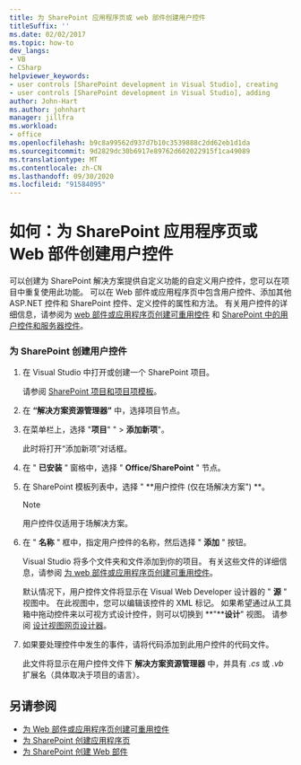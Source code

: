 ```yaml
---
title: 为 SharePoint 应用程序页或 web 部件创建用户控件
titleSuffix: ''
ms.date: 02/02/2017
ms.topic: how-to
dev_langs:
- VB
- CSharp
helpviewer_keywords:
- user controls [SharePoint development in Visual Studio], creating
- user controls [SharePoint development in Visual Studio], adding
author: John-Hart
ms.author: johnhart
manager: jillfra
ms.workload:
- office
ms.openlocfilehash: b9c8a99562d937d7b10c3539888c2dd62eb1d1da
ms.sourcegitcommit: 9d2829dc30b6917e89762d602022915f1ca49089
ms.translationtype: MT
ms.contentlocale: zh-CN
ms.lasthandoff: 09/30/2020
ms.locfileid: "91584095"
---
```

# <a name="how-to-create-a-user-control-for-a-sharepoint-application-page-or-web-part"></a>如何：为 SharePoint 应用程序页或 Web 部件创建用户控件
  可以创建为 SharePoint 解决方案提供自定义功能的自定义用户控件，您可以在项目中重复使用此功能。 可以在 Web 部件或应用程序页中包含用户控件、添加其他 ASP.NET 控件和 SharePoint 控件、定义控件的属性和方法。 有关用户控件的详细信息，请参阅为 [web 部件或应用程序页创建可重用控件](../sharepoint/creating-reusable-controls-for-web-parts-or-application-pages.md) 和 [SharePoint 中的用户控件和服务器控件](https://blogs.msdn.microsoft.com/kaevans/2011/04/28/user-controls-and-server-controls-in-sharepoint/)。

### <a name="to-create-a-user-control-for-sharepoint"></a>为 SharePoint 创建用户控件

1. 在 Visual Studio 中打开或创建一个 SharePoint 项目。

     请参阅 [SharePoint 项目和项目项模板](../sharepoint/sharepoint-project-and-project-item-templates.md)。

2. 在 **“解决方案资源管理器”** 中，选择项目节点。

3. 在菜单栏上，选择 "**项目**" "  >  **添加新项**"。

     此时将打开“添加新项”对话框。

4. 在 " **已安装** " 窗格中，选择 " **Office/SharePoint** " 节点。

5. 在 SharePoint 模板列表中，选择 " **用户控件 (仅在场解决方案") **。

    > [!NOTE]
    > 用户控件仅适用于场解决方案。

6. 在 " **名称** " 框中，指定用户控件的名称，然后选择 " **添加** " 按钮。

     Visual Studio 将多个文件夹和文件添加到你的项目。 有关这些文件的详细信息，请参阅 [为 web 部件或应用程序页创建可重用控件](../sharepoint/creating-reusable-controls-for-web-parts-or-application-pages.md)。

     默认情况下，用户控件文件将显示在 Visual Web Developer 设计器的 " **源** " 视图中。 在此视图中，您可以编辑该控件的 XML 标记。 如果希望通过从工具箱中拖动控件来以可视方式设计控件，则可以切换到 **"****设计**" 视图。 请参阅 [设计视图网页设计器](/previous-versions/aspnet/ms178149\(v\=vs.100\))。

7. 如果要处理控件中发生的事件，请将代码添加到此用户控件的代码文件。

     此文件将显示在用户控件文件下 **解决方案资源管理器** 中，并具有 *.cs* 或 *.vb* 扩展名（具体取决于项目的语言）。

## <a name="see-also"></a>另请参阅
- [为 Web 部件或应用程序页创建可重用控件](../sharepoint/creating-reusable-controls-for-web-parts-or-application-pages.md)
- [为 SharePoint 创建应用程序页](../sharepoint/creating-application-pages-for-sharepoint.md)
- [为 SharePoint 创建 Web 部件](../sharepoint/creating-web-parts-for-sharepoint.md)
